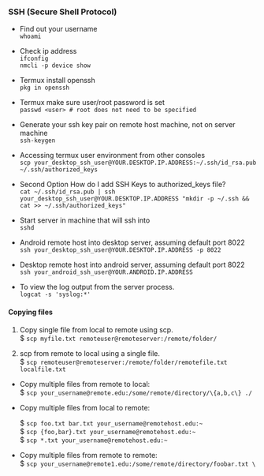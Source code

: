 ### SSH (Secure Shell Protocol)  
* Find out your username  
`whoami`  

* Check ip address  
`ifconfig`  
`nmcli -p device show`  

* Termux install openssh  
`pkg in openssh`  

* Termux make sure user/root password is set  
`passwd <user> # root does not need to be specified`  

* Generate your ssh key pair on remote host machine, not on server machine  
`ssh-keygen`  

* Accessing termux user environment from other consoles  
`scp your_desktop_ssh_user@YOUR.DESKTOP.IP.ADDRESS:~/.ssh/id_rsa.pub ~/.ssh/authorized_keys`  

* Second Option How do I add SSH Keys to authorized_keys file?  
`cat ~/.ssh/id_rsa.pub | ssh your_desktop_ssh_user@YOUR.DESKTOP.IP.ADDRESS "mkdir -p ~/.ssh && cat >> ~/.ssh/authorized_keys"`  

* Start server in machine that will ssh into  
`sshd`  

* Android remote host into desktop server, assuming default port 8022  
`ssh your_desktop_ssh_user@YOUR.DESKTOP.IP.ADDRESS -p 8022`  

* Desktop remote host into android server, assuming default port 8022  
`ssh your_android_ssh_user@YOUR.ANDROID.IP.ADDRESS`  

* To view the log output from the server process.  
`logcat -s 'syslog:*'`  



#### Copying files
1. Copy single file from local to remote using scp.  
$ `scp myfile.txt remoteuser@remoteserver:/remote/folder/`  

2. scp from remote to local using a single file.  
$ `scp remoteuser@remoteserver:/remote/folder/remotefile.txt  localfile.txt`  

* Copy multiple files from remote to local:  
$ `scp your_username@remote.edu:/some/remote/directory/\{a,b,c\} ./`  

* Copy multiple files from local to remote:  

  $ `scp foo.txt bar.txt your_username@remotehost.edu:~`  
  $ `scp {foo,bar}.txt your_username@remotehost.edu:~`  
  $ `scp *.txt your_username@remotehost.edu:~`  

* Copy multiple files from remote to remote:  
  $ `scp your_username@remote1.edu:/some/remote/directory/foobar.txt \`


